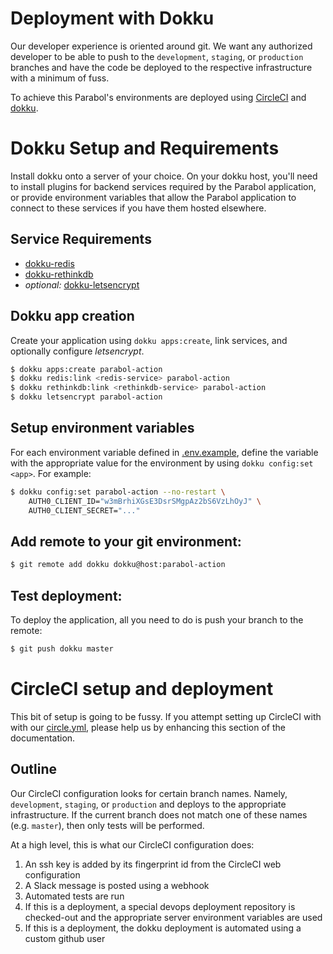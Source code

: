 # Deployment with Dokku

Our developer experience is oriented around git. We want any
authorized developer to be able to push to the `development`,
`staging`, or `production` branches and have the code be deployed
to the respective infrastructure with a minimum of fuss.

To achieve this Parabol's environments are
deployed using [CircleCI](https://circleci.com) and
[dokku](https://github.com/dokku/dokku).

# Dokku Setup and Requirements

Install dokku onto a server of your choice. On your dokku host,
you'll need to install plugins for backend services required by
the Parabol application, or provide environment variables that
allow the Parabol application to connect to these services if you
have them hosted elsewhere.

## Service Requirements

   * [dokku-redis](https://github.com/dokku/dokku-redis)
   * [dokku-rethinkdb](https://github.com/dokku/dokku-rethinkdb)
   * *optional:* [dokku-letsencrypt](https://github.com/dokku/dokku-letsencrypt)

## Dokku app creation

Create your application using `dokku apps:create`, link services, and
optionally configure _letsencrypt_.

```sh
$ dokku apps:create parabol-action
$ dokku redis:link <redis-service> parabol-action
$ dokku rethinkdb:link <rethinkdb-service> parabol-action
$ dokku letsencrypt parabol-action
```

## Setup environment variables

For each environment variable defined in [.env.example](../.env.example),
define the variable with the appropriate value for the environment by
using `dokku config:set <app>`. For example:

```sh
$ dokku config:set parabol-action --no-restart \
    AUTH0_CLIENT_ID="w3mBrhiXGsE3DsrSMgpAz2bS6VzLhOyJ" \
    AUTH0_CLIENT_SECRET="..."
```

## Add remote to your git environment:

```sh
$ git remote add dokku dokku@host:parabol-action
```

## Test deployment:

To deploy the application, all you need to do is push your
branch to the remote:

```sh
$ git push dokku master
```

# CircleCI setup and deployment

This bit of setup is going to be fussy. If you attempt setting up
CircleCI with with our [circle.yml](../circle.yml), please help us
by enhancing this section of the documentation.

## Outline

Our CircleCI configuration looks for certain branch names. Namely,
`development`, `staging`, or `production` and deploys to the
appropriate infrastructure. If the current branch does not match
one of these names (e.g. `master`), then only tests will be
performed.

At a high level, this is what our CircleCI configuration does:

1. An ssh key is added by its fingerprint id from the CircleCI web configuration
2. A Slack message is posted using a webhook
3. Automated tests are run
4. If this is a deployment, a special devops deployment repository is checked-out and the appropriate server environment variables are used
5. If this is a deployment, the dokku deployment is automated using
a custom github user
